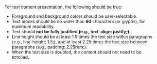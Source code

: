 For text content presentation, the following should be true:

- Foreground and background colors should be user-selectable.
- Text blocks should be no wider than **80** characters (or glyphs), for maximum readability.
- Text should **not be fully justified (e.g., text-align: justify;)**.
- Line height should be at least 1.5 times the text size within paragraphs (e.g., line-height: 1.5;), and at least 2.25 times the text size between paragraphs (e.g., padding: 2.25rem;).
- When the text size is doubled, the content should not need to be scrolled.